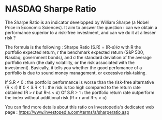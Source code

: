 # NASDAQ Sharpe Ratio


The Sharpe Ratio is an indicator developped by William Sharpe (a Nobel Price in Economic Sciences). It aim to answer the question : can we obtain a performance superior to a risk-free investment, and can we do it at a lesser risk ?

The formula is the following : Sharpe Ratio (S.R) = (R-s)/σ with R the portfolio expected return, r the benchmark expected return (S&P 500, Nasdaq, government bonds), and σ the standard deviation of the average portfolio return (the daily volatility, or the risk associated with the investment). Basically, it tells you whether the good perfomance of a portfolio is due to sound money management, or excessive risk-taking.

If S.R < 0 : the portfolio performance is worse than the risk-free alternative (R < r) If 0 < S.R < 1 : the risk is too high compared to the return rate obtained (R > r but R-s < σ) Of S.R > 1 : the portfolio return rate outperform the index without additional risk (R > r and R-s > σ)

You can find more details about this ratio on Investopedia's dedicated web page : https://www.investopedia.com/terms/s/sharperatio.asp
